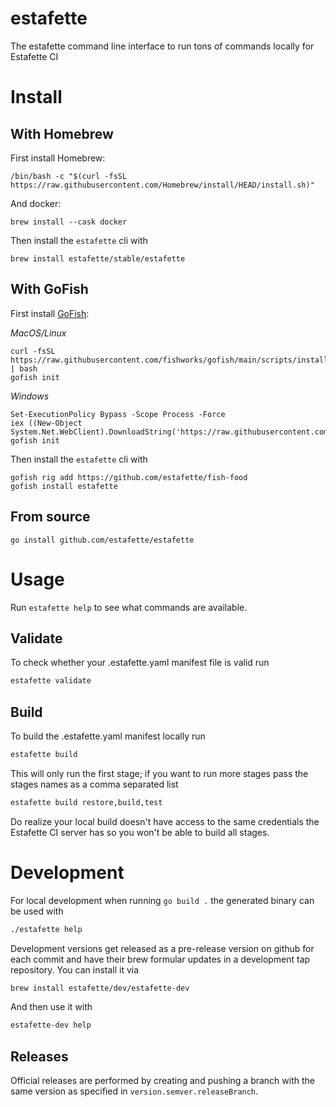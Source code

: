 # estafette

The estafette command line interface to run tons of commands locally for Estafette CI


# Install

## With Homebrew

First install Homebrew:

```
/bin/bash -c "$(curl -fsSL https://raw.githubusercontent.com/Homebrew/install/HEAD/install.sh)"
```

And docker:

```
brew install --cask docker
```

Then install the `estafette` cli with

```
brew install estafette/stable/estafette
```

## With GoFish

First install [GoFish](https://gofi.sh/):

_MacOS/Linux_

```
curl -fsSL https://raw.githubusercontent.com/fishworks/gofish/main/scripts/install.sh | bash
gofish init
```

_Windows_

```
Set-ExecutionPolicy Bypass -Scope Process -Force
iex ((New-Object System.Net.WebClient).DownloadString('https://raw.githubusercontent.com/fishworks/gofish/main/scripts/install.ps1'))
gofish init
```

Then install the `estafette` cli with

```
gofish rig add https://github.com/estafette/fish-food
gofish install estafette
```

## From source

```
go install github.com/estafette/estafette
```


# Usage

Run `estafette help` to see what commands are available.

## Validate

To check whether your .estafette.yaml manifest file is valid run

```bash
estafette validate
```

## Build

To build the .estafette.yaml manifest locally run

```bash
estafette build
```

This will only run the first stage; if you want to run more stages pass the stages names as a comma separated list

```bash
estafette build restore,build,test
```

Do realize your local build doesn't have access to the same credentials the Estafette CI server has so you won't be able to build all stages.


# Development

For local development when running `go build .` the generated binary can be used with

```bash
./estafette help
```

Development versions get released as a pre-release version on github for each commit and have their brew formular updates in a development tap repository. You can install it via

```bash
brew install estafette/dev/estafette-dev
```

And then use it with

```bash
estafette-dev help
```

## Releases

Official releases are performed by creating and pushing a branch with the same version as specified in `version.semver.releaseBranch`.